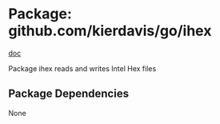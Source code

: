 Package: github.com/kierdavis/go/ihex
=====================================

[doc](http://gopkgdoc.appspot.com/pkg/github.com/kierdavis/go/ihex)

Package ihex reads and writes Intel Hex files

Package Dependencies
--------------------

None

